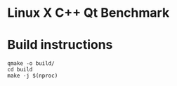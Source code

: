 # Linux X C++ Qt Benchmark

# Build instructions

```
qmake -o build/
cd build
make -j $(nproc)
```

